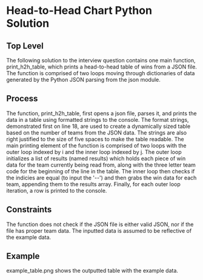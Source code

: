 # Head-to-Head Chart Python Solution
 ## Top Level
 The following solution to the interview question contains one main function, print_h2h_table, which
 prints a head-to-head table of wins from a JSON file. The function is comprised of two loops moving 
 through dictionaries of data generated by the Python JSON parsing from the json module.
 ## Process
 The function, print_h2h_table, first opens a json file, parses it, and prints the data in a table
 using formatted strings to the console. The format strings, demonstrated first on line 18, are used 
 to create a dynamically sized table based on the number of teams from the JSON data. The strings are 
 also right justified to the size of five spaces to make the table readable. The main printing element 
 of the function is comprised of two loops with the outer loop indexed by i and the inner loop indexed 
 by j. The outer loop initializes a list of results (named results) which holds each piece of win data
 for the team currently being read from, along with the three letter team code for the beginning of the
 line in the table. The inner loop then checks if the indicies are equal (to input the '--') and then
 grabs the win data for each team, appending them to the results array. Finally, for each outer loop
 iteration, a row is printed to the console.
 ## Constraints
 The function does not check if the JSON file is either valid JSON, nor if the file has proper team data.
 The inputted data is assumed to be reflective of the example data. 
 ## Example
 example_table.png shows the outputted table with the example data. 